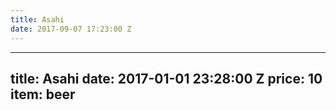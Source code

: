 ```yaml
---
title: Asahi
date: 2017-09-07 17:23:00 Z
---
```


---
title: Asahi
date: 2017-01-01 23:28:00 Z
price: 10
item: beer
---

